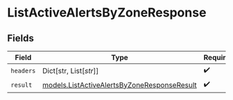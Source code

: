 # ListActiveAlertsByZoneResponse


## Fields

| Field                                                                                            | Type                                                                                             | Required                                                                                         | Description                                                                                      |
| ------------------------------------------------------------------------------------------------ | ------------------------------------------------------------------------------------------------ | ------------------------------------------------------------------------------------------------ | ------------------------------------------------------------------------------------------------ |
| `headers`                                                                                        | Dict[str, List[*str*]]                                                                           | :heavy_check_mark:                                                                               | N/A                                                                                              |
| `result`                                                                                         | [models.ListActiveAlertsByZoneResponseResult](../models/listactivealertsbyzoneresponseresult.md) | :heavy_check_mark:                                                                               | N/A                                                                                              |